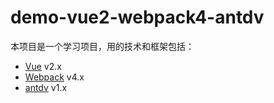 # demo-vue2-webpack4-antdv

本项目是一个学习项目，用的技术和框架包括：

- [Vue](https://cn.vuejs.org/v2/guide/) v2.x
- [Webpack](https://webpack.js.org/) v4.x
- [antdv](https://www.antdv.com/) v1.x


